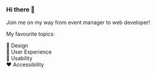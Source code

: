 ### Hi there 👋

Join me on my way from event manager to web developer!

My favourite topics:

💜 Design   
🧡 User Experience   
💛 Usability   
♥️ Accessibility


<!--
**NadineGrosskreuz/NadineGrosskreuz** is a ✨ _special_ ✨ repository because its `README.md` (this file) appears on your GitHub profile.

Here are some ideas to get you started:

- 🔭 I’m currently working on ...
- 🌱 I’m currently learning ...
- 👯 I’m looking to collaborate on ...
- 🤔 I’m looking for help with ...
- 💬 Ask me about ...
- 📫 How to reach me: ...
- 😄 Pronouns: ...
- ⚡ Fun fact: ...
-->
